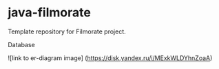 # java-filmorate
Template repository for Filmorate project.

Database

![link to er-diagram image] (https://disk.yandex.ru/i/MExkWLDYhnZoaA)
